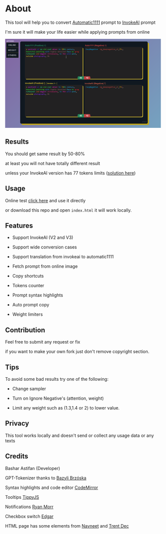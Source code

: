 # About

This tool will help you to convert [Automatic1111](https://github.com/AUTOMATIC1111/stable-diffusion-webui) prompt to [InvokeAI](https://github.com/invoke-ai/InvokeAI) prompt

I'm sure it will make your life easier while applying prompts from online

<img src="docs/assets/preview.jpg?t=123">

## Results

You should get same result by 50-80%

at least you will not have totally different result

unless your InvokeAI version has 77 tokens limits ([solution here](https://github.com/invoke-ai/InvokeAI/pull/2896))


## Usage

Online test [click here](https://basharast.github.io/A2IPrompt/) and use it directly

or download this repo and open `index.html` it will work locally.

## Features 

- Support InvokeAI (V2 and V3)

- Support wide conversion cases

- Support translation from invokeai to automatic1111

- Fetch prompt from online image

- Copy shortcuts

- Tokens counter

- Prompt syntax highlights

- Auto prompt copy

- Weight limiters


## Contribution

Feel free to submit any request or fix

if you want to make your own fork just don't remove copyright section.


## Tips

To avoid some bad results try one of the following:

- Change sampler

- Turn on Ignore Negative's (attention, weight)

- Limit any weight such as (1.3,1.4 or 2) to lower value.


## Privacy 

This tool works locally and doesn't send or collect any usage data or any texts

## Credits

Bashar Astifan (Developer)

GPT-Tokenizer thanks to [Bazyli Brzóska](https://github.com/niieani)

Syntax highlights and code editor [CodeMirror](https://codemirror.net/)

Tooltips [TippyJS](https://atomiks.github.io/tippyjs/)

Notifications [Ryan Morr](https://codepen.io/ryanmorr/pen/MyVvLg)

Checkbox switch [Edgar](https://codepen.io/BuiltByEdgar/pen/jWOVYQ)

HTML page has some elements from [Navneet](https://codepen.io/heynavneet/details/yXjPLw) and [Trent Dec](https://codepen.io/Trentdec/pen/YBEQKm)
